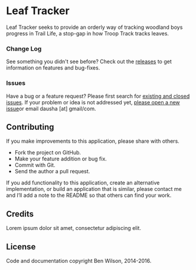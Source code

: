 Leaf Tracker
=========

Leaf Tracker seeks to provide an orderly way of tracking woodland boys progress in Trail Life, a stop-gap in how Troop Track tracks leaves.

### Change Log

See something you didn't see before? Check out the [releases](/Merovex/leaf-blower/releases) to get information on features and bug-fixes.

### Issues

Have a bug or a feature request? Please first search for [existing and closed issues](/Merovex/leaf-blower/issues). If your problem or idea is not addressed yet, [please open a new issue](/Merovex/leaf-blower/issues/new)or email dausha [at] gmail/com.

Contributing
------------

If you make improvements to this application, please share with others.

-   Fork the project on GitHub.
-   Make your feature addition or bug fix.
-   Commit with Git.
-   Send the author a pull request.

If you add functionality to this application, create an alternative
implementation, or build an application that is similar, please contact
me and I’ll add a note to the README so that others can find your work.

Credits
-------

Lorem ipsum dolor sit amet, consectetur adipiscing elit.

License
-------

Code and documentation copyright Ben Wilson, 2014-2016.
